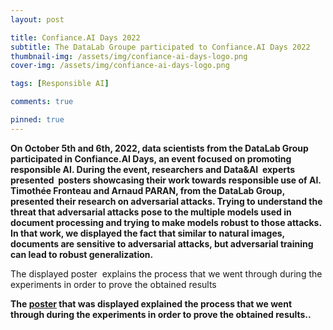 ```yaml
---
layout: post

title: Confiance.AI Days 2022
subtitle: The DataLab Groupe participated to Confiance.AI Days 2022
thumbnail-img: /assets/img/confiance-ai-days-logo.png
cover-img: /assets/img/confiance-ai-days-logo.png

tags: [Responsible AI]

comments: true

pinned: true
---
```



**On October 5th and 6th, 2022, data scientists from the DataLab Group participated in Confiance.AI Days, an event focused on promoting responsible AI. During the event, researchers and Data&AI  experts presented  posters showcasing their work towards responsible use of AI. Timothée Fronteau and Arnaud PARAN, from the DataLab Group, presented their research on adversarial attacks. Trying to understand the threat that adversarial attacks pose to the multiple models used in document processing and trying to make models robust to those attacks. In that work, we displayed the fact that similar to natural images, documents are sensitive to adversarial attacks, but adversarial training can lead to robust generalization.**

The displayed poster  explains the process that we went through during the experiments in order to prove the obtained results

**The [poster](/assets/docs/Poster_Timothee_Fronteau_VF.pdf) that was displayed explained the process that we went through during the experiments in order to prove the obtained results..**
